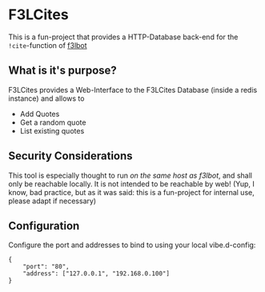 # F3LCites #

This is a fun-project that provides a HTTP-Database back-end for the
`!cite`-function of [f3lbot][f3lbot]

## What is it's purpose? ##

F3LCites provides a Web-Interface to the F3LCites Database (inside a redis
instance) and allows
to

 * Add Quotes
 * Get a random quote
 * List existing quotes
 
## Security Considerations ##

This tool is especially thought to run _on the same host as f3lbot_, and shall
only be reachable locally. It is not intended to be reachable by web! (Yup, I
know, bad practice, but as it was said: this is a fun-project for internal
use, please adapt if necessary)

## Configuration ##

Configure the port and addresses to bind to using your local vibe.d-config:

```
{
    "port": "80",
    "address": ["127.0.0.1", "192.168.0.100"]
}
```

[f3lbot]: https://github.com/f3l/f3lbot/
